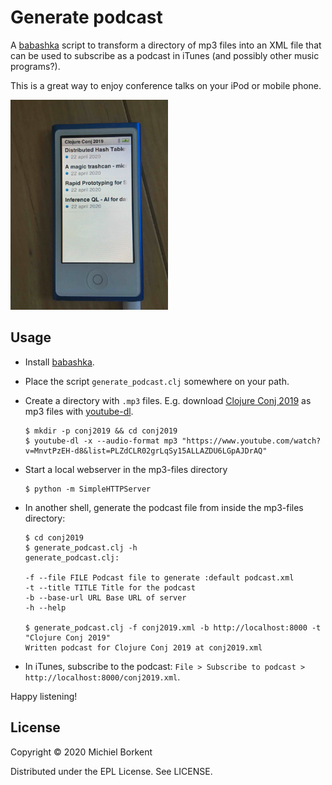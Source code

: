 # Generate podcast

A [babashka](https://github.com/borkdude/babashka/) script to transform a
directory of mp3 files into an XML file that can be used to subscribe as a
podcast in iTunes (and possibly other music programs?).

This is a great way to enjoy conference talks on your iPod or mobile phone.

<img src="nano.jpg" width="50%">

## Usage

- Install [babashka](https://github.com/borkdude/babashka/).
- Place the script `generate_podcast.clj` somewhere on your path.

- Create a directory with `.mp3` files. E.g. download [Clojure Conj
2019](https://www.youtube.com/watch?v=MnvtPzEH-d8&list=PLZdCLR02grLqSy15ALLAZDU6LGpAJDrAQ)
as mp3 files with [youtube-dl](https://github.com/ytdl-org/youtube-dl).

  ``` shell
  $ mkdir -p conj2019 && cd conj2019
  $ youtube-dl -x --audio-format mp3 "https://www.youtube.com/watch?v=MnvtPzEH-d8&list=PLZdCLR02grLqSy15ALLAZDU6LGpAJDrAQ"
  ```

- Start a local webserver in the mp3-files directory

   ``` shell
   $ python -m SimpleHTTPServer
   ```

- In another shell, generate the podcast file from inside the mp3-files directory:

   ``` shell
   $ cd conj2019
   $ generate_podcast.clj -h
   generate_podcast.clj:

   -f --file FILE Podcast file to generate :default podcast.xml
   -t --title TITLE Title for the podcast
   -b --base-url URL Base URL of server
   -h --help

   $ generate_podcast.clj -f conj2019.xml -b http://localhost:8000 -t "Clojure Conj 2019"
   Written podcast for Clojure Conj 2019 at conj2019.xml
   ```

- In iTunes, subscribe to the podcast: `File > Subscribe to podcast > http://localhost:8000/conj2019.xml`.

Happy listening!

## License

Copyright © 2020 Michiel Borkent

Distributed under the EPL License. See LICENSE.
